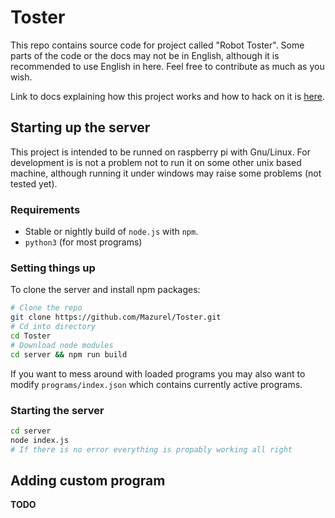 # Toster

This repo contains source code for project called "Robot Toster".
Some parts of the code or the docs may not be in English, although it is recommended to use English in here.
Feel free to contribute as much as you wish.

Link to docs explaining how this project works and how to hack on it is [here](docs/docs.md). 

## Starting up the server

This project is intended to be runned on raspberry pi with Gnu/Linux.
For development is is not a problem not to run it on some other unix based machine, although running it under windows may raise some problems (not tested yet).

### Requirements
- Stable or nightly build of `node.js` with `npm`.
- `python3` (for most programs)

### Setting things up

To clone the server and install npm packages:

```sh
# Clone the repo
git clone https://github.com/Mazurel/Toster.git
# Cd into directory
cd Toster
# Download node modules
cd server && npm run build
```

If you want to mess around with loaded programs you may also want to modify `programs/index.json` 
which contains currently active programs.

### Starting the server

```sh
cd server 
node index.js
# If there is no error everything is propably working all right
```

## Adding custom program

**TODO**
